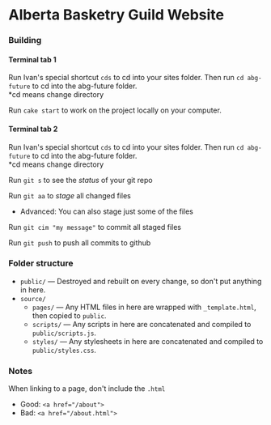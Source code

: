 # Alberta Basketry Guild Website

### Building

#### Terminal tab 1
Run Ivan's special shortcut `cds` to cd into your sites folder. Then run `cd abg-future` to cd into the abg-future folder.    
	*cd means change directory

Run `cake start` to work on the project locally on your computer.

#### Terminal tab 2
Run Ivan's special shortcut `cds` to cd into your sites folder. Then run `cd abg-future` to cd into the abg-future folder.    
	*cd means change directory


Run `git s` to see the *status* of your git repo

Run `git aa` to *stage* all changed files
- Advanced: You can also stage just some of the files

Run `git cim "my message"` to commit all staged files

Run `git push` to push all commits to github

### Folder structure

* `public/` — Destroyed and rebuilt on every change, so don't put anything in here.
* `source/`
  * `pages/` — Any HTML files in here are wrapped with `_template.html`, then copied to `public`.
  * `scripts/` — Any scripts in here are concatenated and compiled to `public/scripts.js`.
  * `styles/` — Any stylesheets in here are concatenated and compiled to `public/styles.css`.

### Notes

When linking to a page, don't include the `.html`
* Good: `<a href="/about">`
* Bad: `<a href="/about.html">`



